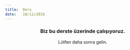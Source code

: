 ```yaml
---
title:  Ders
date:   10/11/2016
---
```


### <center>Biz bu derste üzerinde çalışıyoruz.</center>
<center>Lütfen daha sonra gelin.</center>